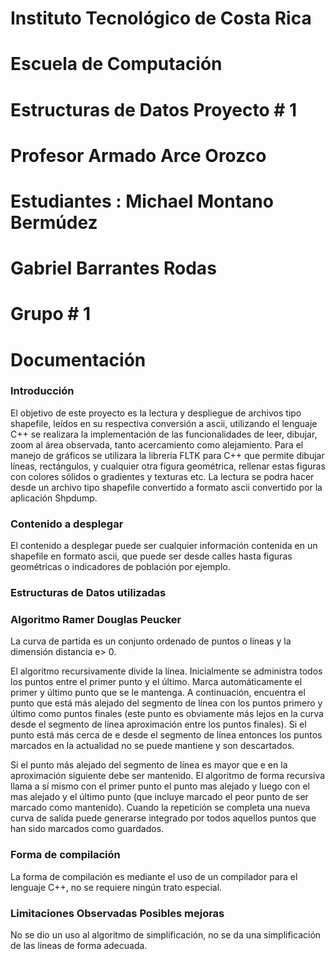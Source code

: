 # Instituto Tecnológico de Costa Rica
 
# Escuela de Computación 

# Estructuras de Datos Proyecto # 1

# Profesor Armado Arce Orozco

# Estudiantes : Michael Montano Bermúdez 
#               Gabriel Barrantes Rodas
#               Grupo # 1
# Documentación
### Introducción
   El objetivo de este proyecto es la lectura y despliegue de archivos tipo shapefile, leídos en su respectiva conversión a ascii, utilizando el lenguaje C++ se realizara la implementación de las funcionalidades de leer, dibujar, zoom al área observada, tanto acercamiento como alejamiento.
   Para el manejo de gráficos se utilizara la libreria FLTK para C++ que permite dibujar líneas, rectángulos, y cualquier otra figura geométrica, rellenar estas figuras con colores sólidos o gradientes y texturas etc.
   La lectura se podra hacer desde un archivo tipo shapefile convertido a formato ascii convertido por la aplicación Shpdump.
   
### Contenido a desplegar 
   El contenido a desplegar puede ser cualquier información contenida en un shapefile en formato ascii, que puede ser desde calles hasta figuras geométricas o indicadores de población por ejemplo.
   
### Estructuras de Datos utilizadas
   
### Algoritmo Ramer Douglas Peucker 
   
   La curva de partida es un conjunto ordenado de puntos o líneas y la dimensión distancia e> 0.
   
   El algoritmo recursivamente divide la línea. Inicialmente se administra todos los puntos entre el primer punto y el último. Marca automáticamente el primer y último punto que se le mantenga. A continuación, encuentra el punto que está más alejado del segmento de línea con los puntos primero y último como puntos finales (este punto es obviamente más lejos en la curva desde el segmento de línea aproximación entre los puntos finales). Si el punto está más cerca de e desde el segmento de línea entonces los puntos marcados en la actualidad no se puede mantiene y son descartados.
   
   Si el punto más alejado del segmento de línea es mayor que e en la aproximación siguiente debe ser mantenido. El algoritmo de forma recursiva llama a sí mismo con el primer punto el punto mas alejado y luego con el mas alejado y el último punto (que incluye marcado el peor punto de ser marcado como mantenido).
Cuando la repetición se completa una nueva curva de salida puede generarse integrado por todos aquellos puntos que han sido marcados como guardados.
   
### Forma de compilación 
   La forma de compilación es mediante el uso de un compilador para el lenguaje C++, no se requiere ningún trato especial.
   
### Limitaciones Observadas Posibles mejoras
   No se dio un uso al algoritmo de simplificación, no se da una simplificación de las lineas de forma adecuada.